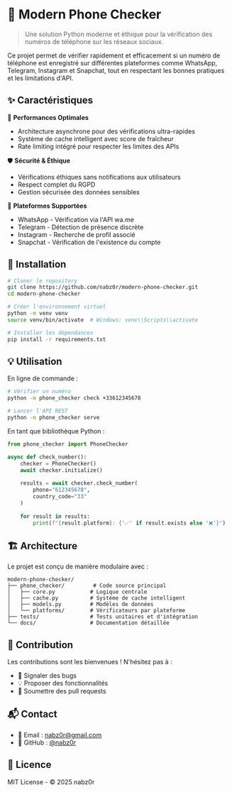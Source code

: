 # 📱 Modern Phone Checker

> Une solution Python moderne et éthique pour la vérification des numéros de téléphone sur les réseaux sociaux.

Ce projet permet de vérifier rapidement et efficacement si un numéro de téléphone est enregistré sur différentes plateformes comme WhatsApp, Telegram, Instagram et Snapchat, tout en respectant les bonnes pratiques et les limitations d'API.

## ✨ Caractéristiques

🚀 **Performances Optimales**
- Architecture asynchrone pour des vérifications ultra-rapides
- Système de cache intelligent avec score de fraîcheur 
- Rate limiting intégré pour respecter les limites des APIs

🛡️ **Sécurité & Éthique**
- Vérifications éthiques sans notifications aux utilisateurs
- Respect complet du RGPD
- Gestion sécurisée des données sensibles

🎯 **Plateformes Supportées**
- WhatsApp - Vérification via l'API wa.me
- Telegram - Détection de présence discrète
- Instagram - Recherche de profil associé
- Snapchat - Vérification de l'existence du compte

## 🚀 Installation

```bash
# Cloner le repository
git clone https://github.com/nabz0r/modern-phone-checker.git
cd modern-phone-checker

# Créer l'environnement virtuel
python -m venv venv
source venv/bin/activate  # Windows: venv\\Scripts\\activate

# Installer les dépendances
pip install -r requirements.txt
```

## 💡 Utilisation

En ligne de commande :
```bash
# Vérifier un numéro
python -m phone_checker check +33612345678

# Lancer l'API REST
python -m phone_checker serve
```

En tant que bibliothèque Python :
```python
from phone_checker import PhoneChecker

async def check_number():
    checker = PhoneChecker()
    await checker.initialize()
    
    results = await checker.check_number(
        phone="612345678",
        country_code="33"
    )
    
    for result in results:
        print(f"{result.platform}: {'✅' if result.exists else '❌'}")
```

## 🏗️ Architecture

Le projet est conçu de manière modulaire avec :

```
modern-phone-checker/
├── phone_checker/         # Code source principal
│   ├── core.py           # Logique centrale
│   ├── cache.py          # Système de cache intelligent
│   ├── models.py         # Modèles de données
│   └── platforms/        # Vérificateurs par plateforme
├── tests/                # Tests unitaires et d'intégration
└── docs/                 # Documentation détaillée
```

## 🤝 Contribution

Les contributions sont les bienvenues ! N'hésitez pas à :
- 🐛 Signaler des bugs
- 💡 Proposer des fonctionnalités
- 🔧 Soumettre des pull requests

## 📬 Contact

- 📧 Email : nabz0r@gmail.com
- 🐙 GitHub : [@nabz0r](https://github.com/nabz0r)

## 📝 Licence

MIT License - © 2025 nabz0r
